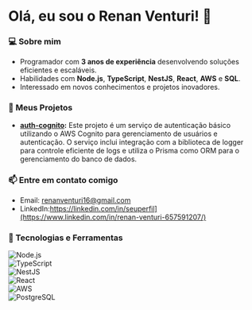 # Olá, eu sou o Renan Venturi! 👋

### 💻 Sobre mim
- Programador com **3 anos de experiência** desenvolvendo soluções eficientes e escaláveis.
- Habilidades com **Node.js**, **TypeScript**, **NestJS**, **React**, **AWS** e **SQL**.
- Interessado em novos conhecimentos e projetos inovadores.

### 🚀 Meus Projetos
- **[auth-cognito](https://github.com/renan-venturi/auth-cognito):** Este projeto é um serviço de autenticação básico utilizando o AWS Cognito para gerenciamento de usuários e autenticação. O serviço inclui integração com a biblioteca de logger para controle eficiente de logs e utiliza o Prisma como ORM para o gerenciamento do banco de dados.
  
### 📫 Entre em contato comigo
- Email: renanventuri16@gmail.com
- LinkedIn:https://linkedin.com/in/seuperfil](https://www.linkedin.com/in/renan-venturi-657591207/)

### 🔧 Tecnologias e Ferramentas
![Node.js](https://img.shields.io/badge/Node.js-339933?style=for-the-badge&logo=node.js&logoColor=white)  
![TypeScript](https://img.shields.io/badge/TypeScript-007ACC?style=for-the-badge&logo=typescript&logoColor=white)  
![NestJS](https://img.shields.io/badge/NestJS-E0234E?style=for-the-badge&logo=nestjs&logoColor=white)  
![React](https://img.shields.io/badge/React-61DAFB?style=for-the-badge&logo=react&logoColor=black)  
![AWS](https://img.shields.io/badge/AWS-232F3E?style=for-the-badge&logo=amazon-aws&logoColor=white)  
![PostgreSQL](https://img.shields.io/badge/PostgreSQL-4169E1?style=for-the-badge&logo=postgresql&logoColor=white)  
